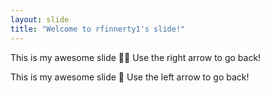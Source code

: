 ```yaml
---
layout: slide
title: "Welcome to rfinnerty1's slide!"
---
```

This is my awesome slide :tada::tada:
Use the right arrow to go back!

This is my awesome slide :tada:
Use the left arrow to go back!
